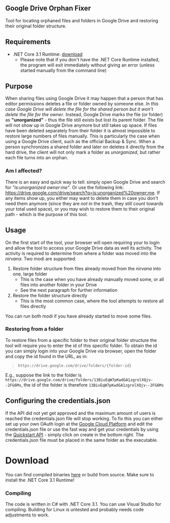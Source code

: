 ## Google Drive Orphan Fixer

Tool for locating orphaned files and folders in Google Drive and restoring their original folder structure.

## Requirements
- .NET Core 3.1 Runtime: [download](https://dotnet.microsoft.com/download/dotnet?utm_source=getdotnetcore)
  - Please note that if you don't have the .NET Core Runtime installed, the program will exit immediately without giving an error (unless started manually from the command line) 

## Purpose
When sharing files using Google Drive it may happen that a person that has editor permissions deletes a file or folder owned by someone else. *In this case Google Drive will delete the file for the shared person but it won't delete the file for the owner*. Instead, Google Drive marks the file (or folder) as **"unorganized"** - thus the file still exists but lost its parent folder. The file will not show up in Google Drive anymore but still takes up space. If files have been deleted separately from their folder it is almost impossible to restore large numbers of files manually. This is particularly the case when using a Google Drive client, such as the official Backup & Sync. When a person synchronizes a shared folder and later on deletes it directly from the hard drive, the client will not only mark a folder as *unorganized*, but rather each file turns into an orphan.


### Am I affected?

There is an easy and quick way to tell: simply open Google Drive and search for *"is:unorganized owner:me"*. Or use the following link: https://drive.google.com/drive/search?q=is:unorganized%20owner:me.
If any items show up, you either may want to delete them in case you don't need them anymore (since they are *not* in the trash, they still count towards your total used space), or you may wish to restore them to their original path - which is the purpose of this tool.

## Usage
On the first start of the tool, your browser will open requiring your to login and allow the tool to access your Google Drive data as well its activity. The activity is required to determine from where a folder was moved into the *nirvana*.
Two modi are supported:
1. Restore folder structure from files already moved from the *nirvana* into one, large folder
	* This is the case when you have already manually moved some, or all files into another folder in your Drive
	* See the next paragraph for further information
2. Restore the folder structure directly
	* This is the most common case, where the tool attempts to restore all files directly

You can run both modi if you have already started to move some files.

### Restoring from a folder
To restore files from a specific folder to their original folder structure the tool will require you to enter the id of this specific folder. To obtain the id you can simply login into your Google Drive via browser, open the folder and copy the id found in the URL, as in:
>`https://drive.google.com/drive/folders/{folder-id}`

E.g., suppose the link to the folder is `https://drive.google.com/drive/folders/13BivEqW7pKwdGA1zgrolXQjv--2FG6Ms`, the id of the folder is therefore `13BivEqW7pKwdGA1zgrolXQjv--2FG6Ms`

## Configuring the credentials.json
If the API did not yet get approved and the maximum amount of users is reached the credentials.json file will stop working. To fix this you can either set up your own OAuth login at the [Google Cloud Platform](https://console.cloud.google.com/apis/) and edit the credentials.json file or use the fast way and get your credentials by using the [Quickstart API](https://console.developers.google.com/henhouse/?pb=%5B%22hh-0%22,%22drive%22,null,%5B%5D,%22https:%2F%2Fdevelopers.google.com%22,null,%5B%5D,null,%22Enable%20the%20Drive%20API%22,1,null,%5B%5D,false,false,null,null,null,null,false,null,false,false,null,null,null,%22DESKTOP%22,null,%22Quickstart%22,true,%22Quickstart%22,null,null,false%5D) - simply click on create in the bottom right. The credentials.json file must be placed in the same folder as the executable.

# Download
You can find compiled binaries [here](https://github.com/timonbldw/GoogleDriveOrphanFixer/releases) or build from source. Make sure to install the .NET Core 3.1 Runtime!

### Compiling
The code is written in C# with .NET Core 3.1. You can use Visual Studio for compiling. Building for Linux is untested and probably needs code adjustments to work.
